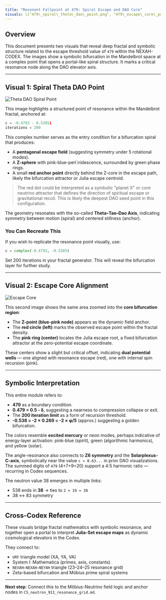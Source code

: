 ```yaml
---
title: "Resonant Fallpoint at 479: Spiral Escape and DAO Core"
visuals: \["479\_spiral\_theta\_dao\_point.png", "479\_escape\_core\_point.png"]
---
```


## Overview

This document presents two visuals that reveal deep fractal and symbolic structure related to the escape threshold value of `479` within the NEXAH-CODEX. The images show a symbolic bifurcation in the Mandelbrot space at a complex point that opens a portal-like spiral structure. It marks a critical resonance node along the DAO elevator axis.

---

## Visual 1: Spiral Theta DAO Point

![Theta DAO Spiral Point](visuals/479_spiral_theta_dao_point.png)

This image highlights a structured point of resonance within the Mandelbrot fractal, anchored at:

```python
c = -0.4793 - 0.5385i
iterations = 200
```

This complex number serves as the entry condition for a bifurcation spiral that produces:

* A **pentagonal escape field** (suggesting symmetry under 5 rotational modes).
* A **Z-sphere** with pink-blue-perl iridescence, surrounded by green phase rings.
* A small **red anchor point** directly behind the Z-core in the escape path, likely the bifurcation attractor or Julia escape centroid.

> The red dot could be interpreted as a symbolic "planet X" or core neutrino attractor that defines the direction of spiritual escape or gravitational recoil. This is likely the deepest DAO seed point in this configuration.

The geometry resonates with the so-called **Theta–Tao–Dao Axis**, indicating symmetry between motion (spiral) and centered stillness (anchor).

### You Can Recreate This

If you wish to replicate the resonance point visually, use:

```python
c = complex(-0.4793, -0.5385)
```

Set 200 iterations in your fractal generator. This will reveal the bifurcation layer for further study.

---

## Visual 2: Escape Core Alignment

![Escape Core](visuals/479_escape_core_point.png)

This second image shows the same area zoomed into the **core bifurcation region**:

* The **Z-point (blue-pink node)** appears as the dynamic field anchor.
* The **red circle (left)** marks the observed escape point within the fractal density.
* The **pink ring (center)** locates the Julia escape root, a fixed bifurcation attractor at the zero-potential escape coordinate.

These centers show a slight but critical offset, indicating **dual potential wells** — one aligned with resonance escape (red), one with internal spin recursion (pink).

---

## Symbolic Interpretation

This entire module refers to:

* **479** as a boundary condition.
* **0.479 = 0.5 - δ**, suggesting a nearness to compression collapse or exit.
* The **200 iteration limit** as a form of recursion threshold.
* **-0.538 = -2 × 0.269 = -2 × φ/5** (approx.) suggesting a golden bifurcation.

The colors resemble **excited mercury** or neon modes, perhaps indicative of energy-layer activation: pink-blue (spirit), green (algorithmic harmonics), and yellow (solar).

The angle-resonance also connects to **Z6 symmetry** and the **Solarplexus-C-axis**, symbolically near the value `c ≈ 0.63...` in prior DAO visualizations. The summed digits of `479` (4+7+9=20) support a 4:5 harmonic ratio — recurring in Codex sequences.

The neutron value 38 emerges in multiple links:

* 538 ends in **38** → ties to `2 × 19 = 38`
* 38 ↔ 83 symmetry

---

## Cross-Codex Reference

These visuals bridge fractal mathematics with symbolic resonance, and together open a portal to interpret **Julia-Set escape maps** as dynamic cosmological elevators in the Codex.

They connect to:

* `URF` triangle model (XA, YA, VA)
* System I: Mathematica (primes, axis, constants)
* `NEVAH–NEXAH–NEYAH` triangle (23–24–25 resonance grid)
* Zeta-based bifurcation and Möbius prime spiral systems

---

**Next step**: Connect this to the Möbius-Neutrino field logic and anchor nodes in `C5_neutron_911_resonance_grid.md`.
